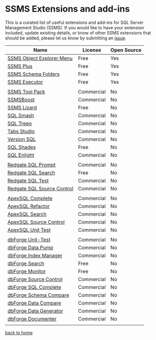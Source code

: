 ﻿# SSMS Extensions and add-ins

This is a curated list of useful extensions and add-ins for SQL Server Management Studio (SSMS). If you would like to have your extension included, update existing details, or know of other SSMS extensions that should be added, please let us know by submitting an [issue](https://github.com/brink-daniel/brink-daniel.github.io/issues).


| Name                                                         | License    | Open Source |
| ------------------------------------------------------------ | ---------- | ----------- |
| [SSMS Object Explorer Menu](https://github.com/brink-daniel/ssms-object-explorer-menu) | Free       | Yes         |
| [SSMS Plus](https://github.com/akarzazi/SSMSPlus)            | Free       | Yes         |
| [SSMS Schema Folders](https://github.com/nicholas-ross/SSMS-Schema-Folders) | Free       | Yes         |
| [SSMS Executor](https://github.com/tkwj/ssms-executor)       | Free       | Yes         |
|                                                              |            |             |
| [SSMS Tool Pack](https://www.ssmstoolspack.com)              | Commercial | No          |
| [SSMSBoost](https://www.ssmsboost.com)                       | Commercial | No          |
| [SSMS Lizard](https://lizard-labs.com/sql_server_management_studio_ssms_extension_lizard.aspx) | Free       | No          |
| [SQL Smash](https://sqlsmash.com)                            | Commercial | No          |
| [SQL Treeo](https://www.sqltreeo.com/sqltreeo-ssms-add-in)   | Commercial | No          |
| [Tabs Studio](https://tabsstudio.com)                        | Commercial | No          |
| [Version SQL](https://www.versionsql.com)                    | Commercial | No          |
| [SQL Shades](https://www.sqlshades.com)                      | Free       | No          |
| [SQL Enlight](https://sqlenlight.com)                        | Commercial | No          |
|                                                              |            |             |
| [Redgate SQL Prompt](https://www.red-gate.com/products/sql-prompt) | Commercial | No          |
| [Redgate SQL Search](https://www.red-gate.com/products/sql-search) | Free       | No          |
| [Redgate SQL Test](https://www.red-gate.com/products/sql-test) | Commercial | No          |
| [Redgate SQL Source Control](https://www.red-gate.com/products/sql-prompt) | Commercial | No          |
|                                                              |            |             |
| [ApexSQL Complete](https://www.apexsql.com/sql-tools-complete) | Commercial | No          |
| [ApexSQL Refactor](https://www.apexsql.com/sql-tools-refactor) | Commercial | No          |
| [ApexSQL Search](https://www.apexsql.com/sql-tools-search)   | Commercial | No          |
| [ApexSQL Source Control](https://www.apexsql.com/sql-tools-source-control) | Commercial | No          |
| [ApexSQL Unit Test](https://www.apexsql.com/sql-tools-unit-test) | Commercial | No          |
|                                                              |            |             |
| [dbForge Unit-Test](https://www.devart.com/dbforge/sql/unit-test) | Commercial | No          |
| [dbForge Data Pump](https://www.devart.com/dbforge/sql/data-pump) | Commercial | No          |
| [dbForge Index Manager](https://www.devart.com/dbforge/sql/index-manager) | Commercial | No          |
| [dbForge Search](https://www.devart.com/dbforge/sql/search)  | Free       | No          |
| [dbForge Monitor](https://www.devart.com/dbforge/sql/monitor) | Free       | No          |
| [dbForge Source Control](https://www.devart.com/dbforge/sql/source-control) | Commercial | No          |
| [dbForge SQL Complete](https://www.devart.com/dbforge/sql/sqlcomplete) | Commercial | No          |
| [dbForge Schema Compare](https://www.devart.com/dbforge/sql/schemacompare) | Commercial | No          |
| [dbForge Data Compare](https://www.devart.com/dbforge/sql/datacompare) | Commercial | No          |
| [dbForge Data Generator](https://www.devart.com/dbforge/sql/data-generator) | Commercial | No          |
| [dbForge Documenter](https://www.devart.com/dbforge/sql/documenter) | Commercial | No          |
|                                                              |            |             |



[back to home](README.md)